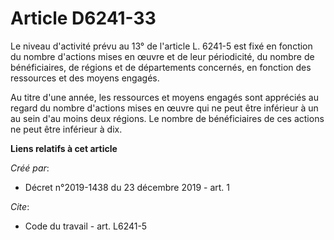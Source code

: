 # Article D6241-33

Le niveau d'activité prévu au 13° de l'article L. 6241-5 est fixé en fonction du nombre d'actions mises en œuvre et de leur
périodicité, du nombre de bénéficiaires, de régions et de départements concernés, en fonction des ressources et des moyens
engagés. 

Au titre d'une année, les ressources et moyens engagés sont appréciés au regard du nombre d'actions mises en œuvre qui ne
peut être inférieur à un au sein d'au moins deux régions. Le nombre de bénéficiaires de ces actions ne peut être inférieur à
dix.

**Liens relatifs à cet article**

_Créé par_:

  - Décret n°2019-1438 du 23 décembre 2019 - art. 1

_Cite_:

  - Code du travail - art. L6241-5
